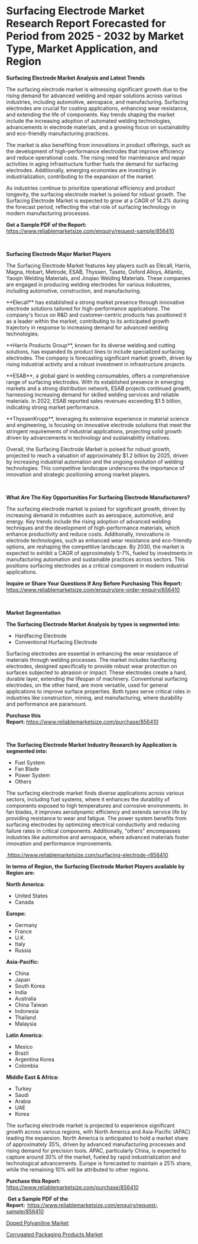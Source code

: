 <p><h1>Surfacing Electrode Market Research Report Forecasted for Period from 2025 -  2032 by Market Type, Market Application, and Region</h1></p><p><strong>Surfacing Electrode Market Analysis and Latest Trends</strong></p>
<p><p>The surfacing electrode market is witnessing significant growth due to the rising demand for advanced welding and repair solutions across various industries, including automotive, aerospace, and manufacturing. Surfacing electrodes are crucial for coating applications, enhancing wear resistance, and extending the life of components. Key trends shaping the market include the increasing adoption of automated welding technologies, advancements in electrode materials, and a growing focus on sustainability and eco-friendly manufacturing practices.</p><p>The market is also benefiting from innovations in product offerings, such as the development of high-performance electrodes that improve efficiency and reduce operational costs. The rising need for maintenance and repair activities in aging infrastructure further fuels the demand for surfacing electrodes. Additionally, emerging economies are investing in industrialization, contributing to the expansion of the market.</p><p>As industries continue to prioritize operational efficiency and product longevity, the surfacing electrode market is poised for robust growth. The Surfacing Electrode Market is expected to grow at a CAGR of 14.2% during the forecast period, reflecting the vital role of surfacing technology in modern manufacturing processes.</p></p>
<p><strong>Get a Sample PDF of the Report:&nbsp;</strong> <a href="https://www.reliablemarketsize.com/enquiry/request-sample/856410?utm_campaign=1901&utm_medium=2&utm_source=Github&utm_content=ia&utm_term=31032025&utm_id=surfacing-electrode">https://www.reliablemarketsize.com/enquiry/request-sample/856410</a></p>
<p>&nbsp;</p>
<p><strong>Surfacing Electrode Major Market Players</strong></p>
<p><p>The Surfacing Electrode Market features key players such as Elecall, Harris, Magna, Hobart, Metrode, ESAB, Thyssen, Taseto, Oxford Alloys, Atlantic, Yaoqin Welding Materials, and Jinqiao Welding Materials. These companies are engaged in producing welding electrodes for various industries, including automotive, construction, and manufacturing.</p><p>**Elecall** has established a strong market presence through innovative electrode solutions tailored for high-performance applications. The company's focus on R&D and customer-centric products has positioned it as a leader within the market, contributing to its anticipated growth trajectory in response to increasing demand for advanced welding technologies.</p><p>**Harris Products Group**, known for its diverse welding and cutting solutions, has expanded its product lines to include specialized surfacing electrodes. The company is forecasting significant market growth, driven by rising industrial activity and a robust investment in infrastructure projects.</p><p>**ESAB**, a global giant in welding consumables, offers a comprehensive range of surfacing electrodes. With its established presence in emerging markets and a strong distribution network, ESAB projects continued growth, harnessing increasing demand for skilled welding services and reliable materials. In 2022, ESAB reported sales revenues exceeding $1.5 billion, indicating strong market performance.</p><p>**ThyssenKrupp**, leveraging its extensive experience in material science and engineering, is focusing on innovative electrode solutions that meet the stringent requirements of industrial applications, projecting solid growth driven by advancements in technology and sustainability initiatives.</p><p>Overall, the Surfacing Electrode Market is poised for robust growth, projected to reach a valuation of approximately $1.2 billion by 2025, driven by increasing industrial automation and the ongoing evolution of welding technologies. This competitive landscape underscores the importance of innovation and strategic positioning among market players.</p></p>
<p>&nbsp;</p>
<p><strong>What Are The Key Opportunities For Surfacing Electrode Manufacturers?</strong></p>
<p><p>The surfacing electrode market is poised for significant growth, driven by increasing demand in industries such as aerospace, automotive, and energy. Key trends include the rising adoption of advanced welding techniques and the development of high-performance materials, which enhance productivity and reduce costs. Additionally, innovations in electrode technologies, such as enhanced wear resistance and eco-friendly options, are reshaping the competitive landscape. By 2030, the market is expected to exhibit a CAGR of approximately 5-7%, fueled by investments in manufacturing automation and sustainable practices across sectors. This positions surfacing electrodes as a critical component in modern industrial applications.</p></p>
<p><strong>Inquire or Share Your Questions If Any Before Purchasing This Report:</strong> <a href="https://www.reliablemarketsize.com/enquiry/pre-order-enquiry/856410?utm_campaign=1901&utm_medium=2&utm_source=Github&utm_content=ia&utm_term=31032025&utm_id=surfacing-electrode">https://www.reliablemarketsize.com/enquiry/pre-order-enquiry/856410</a></p>
<p>&nbsp;</p>
<p><strong>Market Segmentation</strong></p>
<p><strong>The Surfacing Electrode Market Analysis by types is segmented into:</strong></p>
<p><ul><li>Hardfacing Electrode</li><li>Conventional Hurfacing Electrode</li></ul></p>
<p><p>Surfacing electrodes are essential in enhancing the wear resistance of materials through welding processes. The market includes hardfacing electrodes, designed specifically to provide robust wear protection on surfaces subjected to abrasion or impact. These electrodes create a hard, durable layer, extending the lifespan of machinery. Conventional surfacing electrodes, on the other hand, are more versatile, used for general applications to improve surface properties. Both types serve critical roles in industries like construction, mining, and manufacturing, where durability and performance are paramount.</p></p>
<p><strong>Purchase this Report:&nbsp;</strong><a href="https://www.reliablemarketsize.com/purchase/856410?utm_campaign=1901&utm_medium=2&utm_source=Github&utm_content=ia&utm_term=31032025&utm_id=surfacing-electrode">https://www.reliablemarketsize.com/purchase/856410</a></p>
<p>&nbsp;</p>
<p><strong>The Surfacing Electrode Market Industry Research by Application is segmented into:</strong></p>
<p><ul><li>Fuel System</li><li>Fan Blade</li><li>Power System</li><li>Others</li></ul></p>
<p><p>The surfacing electrode market finds diverse applications across various sectors, including fuel systems, where it enhances the durability of components exposed to high temperatures and corrosive environments. In fan blades, it improves aerodynamic efficiency and extends service life by providing resistance to wear and fatigue. The power system benefits from surfacing electrodes by optimizing electrical conductivity and reducing failure rates in critical components. Additionally, "others" encompasses industries like automotive and aerospace, where advanced materials foster innovation and performance improvements.</p></p>
<p><a href="https://www.reliablemarketsize.com/surfacing-electrode-r856410?utm_campaign=1901&utm_medium=2&utm_source=Github&utm_content=ia&utm_term=31032025&utm_id=surfacing-electrode">&nbsp;https://www.reliablemarketsize.com/surfacing-electrode-r856410</a></p>
<p><strong>In terms of Region, the Surfacing Electrode Market Players available by Region are:</strong></p>
<p>
    <p> <strong> North America: </strong>
        <ul>
            <li>United States</li>
            <li>Canada</li>
        </ul>
        </p> 
    <p> <strong> Europe: </strong>
        <ul>
            <li>Germany</li>
            <li>France</li>
            <li>U.K.</li>
            <li>Italy</li>
            <li>Russia</li>
        </ul>
        </p> 
    <p> <strong> Asia-Pacific: </strong>
        <ul>
            <li>China</li>
            <li>Japan</li>
            <li>South Korea</li>
            <li>India</li>
            <li>Australia</li>
            <li>China Taiwan</li>
            <li>Indonesia</li>
            <li>Thailand</li>
            <li>Malaysia</li>
        </ul>
        </p> 
    <p> <strong> Latin America: </strong>
        <ul>
            <li>Mexico</li>
            <li>Brazil</li>
            <li>Argentina Korea</li>
            <li>Colombia</li>
        </ul>
        </p> 
    <p> <strong> Middle East & Africa: </strong>
        <ul>
            <li>Turkey</li>
            <li>Saudi</li>
            <li>Arabia</li>
            <li>UAE</li>
            <li>Korea</li>
        </ul>
    </p>
    </p>
<p><p>The surfacing electrode market is projected to experience significant growth across various regions, with North America and Asia-Pacific (APAC) leading the expansion. North America is anticipated to hold a market share of approximately 35%, driven by advanced manufacturing processes and rising demand for precision tools. APAC, particularly China, is expected to capture around 30% of the market, fueled by rapid industrialization and technological advancements. Europe is forecasted to maintain a 25% share, while the remaining 10% will be attributed to other regions.</p></p>
<p><strong>Purchase this Report: </strong><a href="https://www.reliablemarketsize.com/purchase/856410?utm_campaign=1901&utm_medium=2&utm_source=Github&utm_content=ia&utm_term=31032025&utm_id=surfacing-electrode">https://www.reliablemarketsize.com/purchase/856410</a></p>
<p>&nbsp;<strong>Get a Sample PDF of the Report:&nbsp;&nbsp;</strong><a href="https://www.reliablemarketsize.com/enquiry/request-sample/856410?utm_campaign=1901&utm_medium=2&utm_source=Github&utm_content=ia&utm_term=31032025&utm_id=surfacing-electrode">https://www.reliablemarketsize.com/enquiry/request-sample/856410</a></p>
<p><strong></strong></p>
<p><p><a href="https://github.com/indrystar/Market-Research-Report-List-5/blob/main/doped-polyaniline-market.md?utm_campaign=1901&utm_medium=2&utm_source=Github&utm_content=ia&utm_term=31032025&utm_id=surfacing-electrode">Doped Polyaniline Market</a></p><p><a href="https://github.com/AKSHATREPORTPRIME/Market-Research-Report-List-7/blob/main/corrugated-packaging-products-market.md?utm_campaign=1901&utm_medium=2&utm_source=Github&utm_content=ia&utm_term=31032025&utm_id=surfacing-electrode">Corrugated Packaging Products Market</a></p></p>